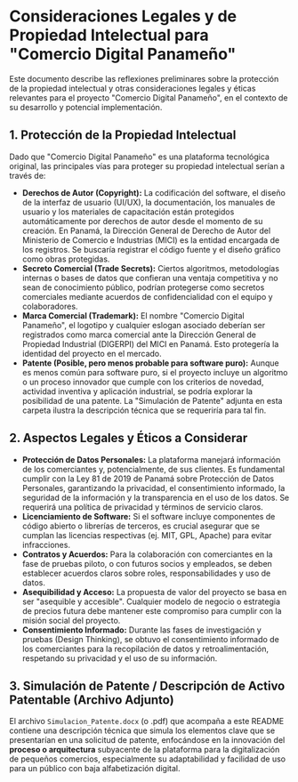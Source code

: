 # Consideraciones Legales y de Propiedad Intelectual para "Comercio Digital Panameño"

Este documento describe las reflexiones preliminares sobre la protección de la propiedad intelectual y otras consideraciones legales y éticas relevantes para el proyecto "Comercio Digital Panameño", en el contexto de su desarrollo y potencial implementación.

## 1. Protección de la Propiedad Intelectual

Dado que "Comercio Digital Panameño" es una plataforma tecnológica original, las principales vías para proteger su propiedad intelectual serían a través de:

* **Derechos de Autor (Copyright):** La codificación del software, el diseño de la interfaz de usuario (UI/UX), la documentación, los manuales de usuario y los materiales de capacitación están protegidos automáticamente por derechos de autor desde el momento de su creación. En Panamá, la Dirección General de Derecho de Autor del Ministerio de Comercio e Industrias (MICI) es la entidad encargada de los registros. Se buscaría registrar el código fuente y el diseño gráfico como obras protegidas.
* **Secreto Comercial (Trade Secrets):** Ciertos algoritmos, metodologías internas o bases de datos que confieran una ventaja competitiva y no sean de conocimiento público, podrían protegerse como secretos comerciales mediante acuerdos de confidencialidad con el equipo y colaboradores.
* **Marca Comercial (Trademark):** El nombre "Comercio Digital Panameño", el logotipo y cualquier eslogan asociado deberían ser registrados como marca comercial ante la Dirección General de Propiedad Industrial (DIGERPI) del MICI en Panamá. Esto protegería la identidad del proyecto en el mercado.
* **Patente (Posible, pero menos probable para software puro):** Aunque es menos común para software puro, si el proyecto incluye un algoritmo o un proceso innovador que cumple con los criterios de novedad, actividad inventiva y aplicación industrial, se podría explorar la posibilidad de una patente. La "Simulación de Patente" adjunta en esta carpeta ilustra la descripción técnica que se requeriría para tal fin.

## 2. Aspectos Legales y Éticos a Considerar

* **Protección de Datos Personales:** La plataforma manejará información de los comerciantes y, potencialmente, de sus clientes. Es fundamental cumplir con la Ley 81 de 2019 de Panamá sobre Protección de Datos Personales, garantizando la privacidad, el consentimiento informado, la seguridad de la información y la transparencia en el uso de los datos. Se requerirá una política de privacidad y términos de servicio claros.
* **Licenciamiento de Software:** Si el software incluye componentes de código abierto o librerías de terceros, es crucial asegurar que se cumplan las licencias respectivas (ej. MIT, GPL, Apache) para evitar infracciones.
* **Contratos y Acuerdos:** Para la colaboración con comerciantes en la fase de pruebas piloto, o con futuros socios y empleados, se deben establecer acuerdos claros sobre roles, responsabilidades y uso de datos.
* **Asequibilidad y Acceso:** La propuesta de valor del proyecto se basa en ser "asequible y accesible". Cualquier modelo de negocio o estrategia de precios futura debe mantener este compromiso para cumplir con la misión social del proyecto.
* **Consentimiento Informado:** Durante las fases de investigación y pruebas (Design Thinking), se obtuvo el consentimiento informado de los comerciantes para la recopilación de datos y retroalimentación, respetando su privacidad y el uso de su información.

## 3. Simulación de Patente / Descripción de Activo Patentable (Archivo Adjunto)

El archivo `Simulacion_Patente.docx` (o .pdf) que acompaña a este README contiene una descripción técnica que simula los elementos clave que se presentarían en una solicitud de patente, enfocándose en la innovación del **proceso o arquitectura** subyacente de la plataforma para la digitalización de pequeños comercios, especialmente su adaptabilidad y facilidad de uso para un público con baja alfabetización digital.
